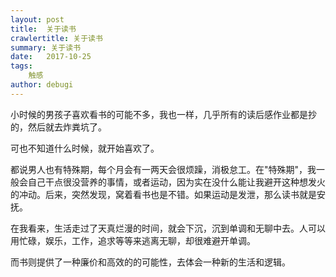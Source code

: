 ```yaml
---
layout: post
title:  关于读书
crawlertitle: 关于读书
summary: 关于读书
date:   2017-10-25
tags:  
    触感
author: debugi
---
```


小时候的男孩子喜欢看书的可能不多，我也一样，几乎所有的读后感作业都是抄的，然后就去炸粪坑了。  

可也不知道什么时候，就开始喜欢了。  

都说男人也有特殊期，每个月会有一两天会很烦躁，消极怠工。在"特殊期"，我一般会自己干点很没营养的事情，或者运动，因为实在没什么能让我避开这种想发火的冲动。后来，突然发现，窝着看书也是不错。如果运动是发泄，那么读书就是安抚。  

在我看来，生活走过了天真烂漫的时间，就会下沉，沉到单调和无聊中去。人可以用忙碌，娱乐，工作，追求等等来逃离无聊，却很难避开单调。  

而书则提供了一种廉价和高效的的可能性，去体会一种新的生活和逻辑。
